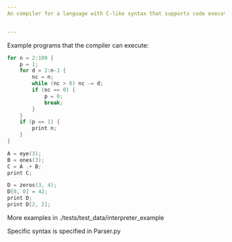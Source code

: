 ```yaml
---
An compiler for a language with C-like syntax that supports code execution and printing of the program's abstract syntax tree (AST).


---
```

Example programs that the compiler can execute:

```C
for n = 2:100 {
    p = 1;
    for d = 2:n-1 {
        nc = n;
        while (nc > 0) nc -= d;
        if (nc == 0) {
            p = 0;
            break;
        }
    }
    if (p == 1) {
        print n;
    }
}
```

```C
A = eye(3);
B = ones(3);
C = A .+ B;
print C;

D = zeros(3, 4);
D[0, 0] = 42;
print D;
print D[2, 2];
```

More examples in ./tests/test_data/interpreter_example

Specific syntax is specified in Parser.py
